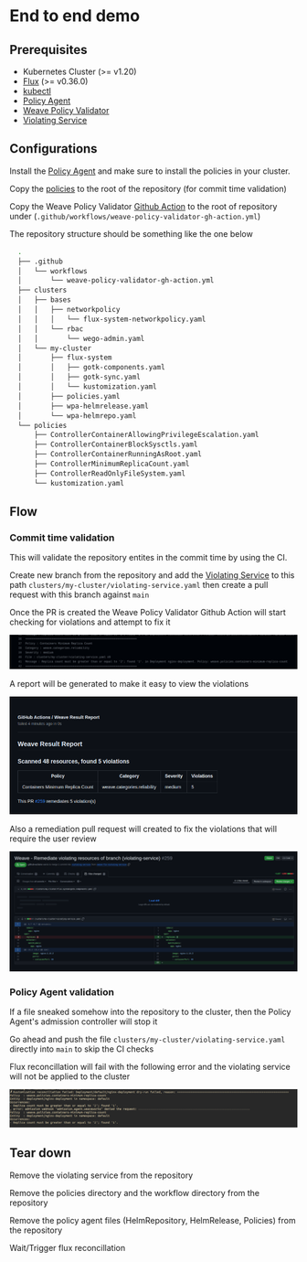 # End to end demo

## Prerequisites

- Kubernetes Cluster (>= v1.20)
- [Flux](https://fluxcd.io/flux/installation/) (>= v0.36.0)
- [kubectl](https://kubernetes.io/docs/tasks/tools/#kubectl)
- [Policy Agent](./getting-started.md)
- [Weave Policy Validator](https://github.com/weaveworks/weave-policy-validator/blob/main/README.md)
- [Violating Service](./violating-service.yaml)


## Configurations

Install the [Policy Agent](./getting-started.md) and make sure to install the policies in your cluster.

Copy the [policies](../policies/) to the root of the repository (for commit time validation)

Copy the Weave Policy Validator [Github Action](./weave-policy-validator-gh-action.yml) to the root of repository under (`.github/workflows/weave-policy-validator-gh-action.yml`)

The repository structure should be something like the one below

  ```bash
    .
    ├── .github
    │   └── workflows
    │       └── weave-policy-validator-gh-action.yml
    ├── clusters
    │   ├── bases
    │   │   ├── networkpolicy
    │   │   │   └── flux-system-networkpolicy.yaml
    │   │   └── rbac
    │   │       └── wego-admin.yaml
    │   └── my-cluster
    │       ├── flux-system
    │       │   ├── gotk-components.yaml
    │       │   ├── gotk-sync.yaml
    │       │   └── kustomization.yaml
    │       ├── policies.yaml
    │       ├── wpa-helmrelease.yaml
    │       └── wpa-helmrepo.yaml
    └── policies
        ├── ControllerContainerAllowingPrivilegeEscalation.yaml
        ├── ControllerContainerBlockSysctls.yaml
        ├── ControllerContainerRunningAsRoot.yaml
        ├── ControllerMinimumReplicaCount.yaml
        ├── ControllerReadOnlyFileSystem.yaml
        └── kustomization.yaml

  ```

## Flow

### Commit time validation

This will validate the repository entites in the commit time by using the CI.

Create new branch from the repository and add the [Violating Service](./violating-service.yaml)
to this path `clusters/my-cluster/violating-service.yaml` then create a pull request with this branch against `main`


Once the PR is created the Weave Policy Validator Github Action will start checking for violations and attempt to fix it
  
  ![violation](./imgs/violation1.png)

A report will be generated to make it easy to view the violations

  ![report](./imgs/violation2.png)

Also a remediation pull request will created to fix the violations that will require the user review

  ![pull_request](./imgs/violation3.png)


### Policy Agent validation

If a file sneaked somehow into the repository to the cluster, then the Policy Agent's admission controller will stop it

Go ahead and push the file `clusters/my-cluster/violating-service.yaml` directly into `main` to skip the CI checks

Flux reconcillation will fail with the following error and the violating service will not be applied to the cluster

  ![flux reconcile](./imgs/violation4.png)


## Tear down

Remove the violating service from the repository

Remove the policies directory and the workflow directory from the repository

Remove the policy agent files (HelmRepository, HelmRelease, Policies) from the repository

Wait/Trigger flux reconcillation
